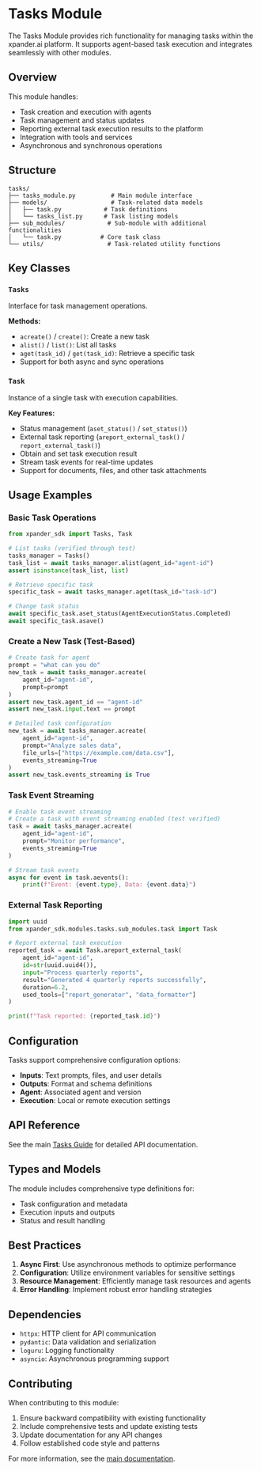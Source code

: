 # Tasks Module

The Tasks Module provides rich functionality for managing tasks within the xpander.ai platform. It supports agent-based task execution and integrates seamlessly with other modules.

## Overview

This module handles:
- Task creation and execution with agents
- Task management and status updates
- Reporting external task execution results to the platform
- Integration with tools and services
- Asynchronous and synchronous operations

## Structure

```
tasks/
├── tasks_module.py          # Main module interface
├── models/                  # Task-related data models
│   ├── task.py            # Task definitions
│   └── tasks_list.py      # Task listing models
├── sub_modules/            # Sub-module with additional functionalities
│   └── task.py           # Core task class
└── utils/                  # Task-related utility functions
```

## Key Classes

### `Tasks`
Interface for task management operations.

**Methods:**
- `acreate()` / `create()`: Create a new task
- `alist()` / `list()`: List all tasks
- `aget(task_id)` / `get(task_id)`: Retrieve a specific task
- Support for both async and sync operations

### `Task`
Instance of a single task with execution capabilities.

**Key Features:**
- Status management (`aset_status()` / `set_status()`)
- External task reporting (`areport_external_task()` / `report_external_task()`)
- Obtain and set task execution result
- Stream task events for real-time updates
- Support for documents, files, and other task attachments

## Usage Examples

### Basic Task Operations
```python
from xpander_sdk import Tasks, Task

# List tasks (verified through test)
tasks_manager = Tasks()
task_list = await tasks_manager.alist(agent_id="agent-id")
assert isinstance(task_list, list)

# Retrieve specific task
specific_task = await tasks_manager.aget(task_id="task-id")

# Change task status
await specific_task.aset_status(AgentExecutionStatus.Completed)
await specific_task.asave()
```

### Create a New Task (Test-Based)
```python
# Create task for agent
prompt = "what can you do"
new_task = await tasks_manager.acreate(
    agent_id="agent-id",
    prompt=prompt
)
assert new_task.agent_id == "agent-id"
assert new_task.input.text == prompt

# Detailed task configuration
new_task = await tasks_manager.acreate(
    agent_id="agent-id",
    prompt="Analyze sales data",
    file_urls=["https://example.com/data.csv"],
    events_streaming=True
)
assert new_task.events_streaming is True
```

### Task Event Streaming
```python
# Enable task event streaming
# Create a task with event streaming enabled (test verified)
task = await tasks_manager.acreate(
    agent_id="agent-id",
    prompt="Monitor performance",
    events_streaming=True
)

# Stream task events
async for event in task.aevents():
    print(f"Event: {event.type}, Data: {event.data}")
```

### External Task Reporting
```python
import uuid
from xpander_sdk.modules.tasks.sub_modules.task import Task

# Report external task execution
reported_task = await Task.areport_external_task(
    agent_id="agent-id",
    id=str(uuid.uuid4()),
    input="Process quarterly reports",
    result="Generated 4 quarterly reports successfully",
    duration=6.2,
    used_tools=["report_generator", "data_formatter"]
)

print(f"Task reported: {reported_task.id}")
```

## Configuration

Tasks support comprehensive configuration options:

- **Inputs**: Text prompts, files, and user details
- **Outputs**: Format and schema definitions
- **Agent**: Associated agent and version
- **Execution**: Local or remote execution settings

## API Reference

See the main [Tasks Guide](/docs/TASKS.md) for detailed API documentation.

## Types and Models

The module includes comprehensive type definitions for:
- Task configuration and metadata
- Execution inputs and outputs
- Status and result handling

## Best Practices

1. **Async First**: Use asynchronous methods to optimize performance
2. **Configuration**: Utilize environment variables for sensitive settings
3. **Resource Management**: Efficiently manage task resources and agents
4. **Error Handling**: Implement robust error handling strategies

## Dependencies

- `httpx`: HTTP client for API communication
- `pydantic`: Data validation and serialization
- `loguru`: Logging functionality
- `asyncio`: Asynchronous programming support

## Contributing

When contributing to this module:
1. Ensure backward compatibility with existing functionality
2. Include comprehensive tests and update existing tests
3. Update documentation for any API changes
4. Follow established code style and patterns

For more information, see the [main documentation](/docs/TASKS.md).
